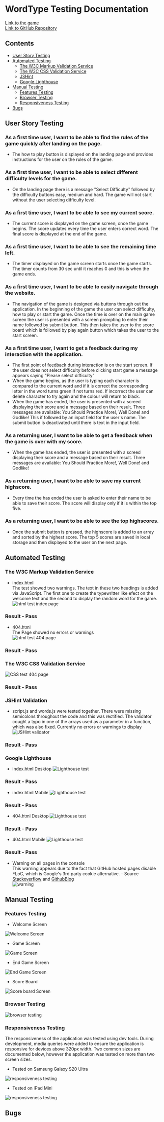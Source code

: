 # WordType Testing Documentation
[Link to the game](https://dayana-n.github.io/portfolio-project-2-word-type/) <br>
[Link to GitHub Repository](https://github.com/Dayana-N/portfolio-project-2-word-type)

## Contents
* [User Story Testing](#user-story-testing)
* [Automated Testing](#automated-testing)
  * [The W3C Markup Validation Service](#the-w3c-markup-validation-service)
  * [The W3C CSS Validation Service](#the-w3c-css-validation-service)
  * [JSHint](#JSHint)
  * [Google Lighthouse](#google-lighthouse)
* [Manual Testing](#manual-testing)
  * [Features Testing](#features-testing)
  * [Browser Testing](#browser-testing)
  * [Responsiveness Testing ](#responsiveness-testing)
* [Bugs](#bugs)
  
## User Story Testing
### As a first time user, I want to be able to find the rules of the game quickly after landing on the page.
- The how to play button is displayed on the landing page and provides instructions for the user on the rules of the game. 
### As a first time user, I want to be able to select different difficulty levels for the game. 
- On the landing page there is a message "Select Difficulty" followed by the difficulty buttons easy, medium and hard. The game will not start without the user selecting difficulty level.
### As a first time user, I want to be able to see my current score.
- The current score is displayed on the game screen, once the game begins. The score updates every time the user enters correct word. The final score is displayed at the end of the game. 
### As a first time user, I want to be able to see the remaining time left.
- The timer displayed on the game screen starts once the game starts. The timer counts from 30 sec until it reaches 0 and this is when the game ends.
### As a first time user, I want to be able to easily navigate through the website.
- The navigation of the game is designed via buttons through out the application. In the beginning of the game the user can select difficulty, how to play or start the game. Once the time is over on the main game screen the user is presented with a screen prompting to enter their name followed by submit button. This then takes the user to the score board which is followed by play again button which takes the user to the start screen. 
### As a first time user, I want to get a feedback during my interaction with the application.
- The first point of feedback during interaction is on the start screen. If the user does not select difficulty before clicking start game a message appears saying "Please select difficulty"
- When the game begins, as the user is typing each character is compared to the current word and if it is correct the corresponding letter in the word turns green if not turns red. If incorrect the user can delete character to try again and the colour will return to black. 
- When the game has ended, the user is presented with a screed displaying their score and a message based on their result. Three messages are available: You Should Practice More!, Well Done! and Godlike! This if followed by an input field for the user's name. The submit button is deactivated until there is text in the input field.
### As a returning user, I want to be able to get a feedback when the game is over with my score.
- When the game has ended, the user is presented with a screed displaying their score and a message based on their result. Three messages are available: You Should Practice More!, Well Done! and Godlike!
### As a returning user, I want to be able to save my current highscore.
- Every time the has ended the user is asked to enter their name to be able to save their score. The score will display only if it is within the top five.
### As a returning user, I want to be able to see the top highscores. 
- Once the submit button is pressed, the highscore is added to an array and sorted by the highest score. The top 5 scores are saved in local storage and then displayed to the user on the next page.
## Automated Testing
### The W3C Markup Validation Service
- index.html <br>
The test showed two warnings. The text in these two headings is added via JavaScript. The first one to create the typewritter like efect on the welcome text and the second to display the random word for the game. 
![html test index page](./assets/images/testing/html-test-index.PNG)
### Result - Pass
- 404.html <br>
The Page showed no errors or warnings <br>
![html test 404 page](./assets/images/testing/html-test-404.PNG)
### Result - Pass
### The W3C CSS Validation Service
![CSS test 404 page](./assets/images/testing/css-test.PNG)
### Result - Pass
### JSHint Validation
- script.js and words.js were tested together. There were missing semicolons throughout the code and this was rectified. The validator cought a typo in one of the arrays used as a parameter in a function, which was also fixed. Currently no errors or warnings to display <br>
![JSHint validator](./assets/images/testing/jshint.PNG)
### Result - Pass

### Google Lighthouse
- index.html Desktop
![Lighthouse test](./assets/images/testing/lighthouse-index-desktop.PNG)
### Result - Pass

- index.html Mobile
![Lighthouse test](./assets/images/testing/lighthouse-index-mobile.PNG)
### Result - Pass

- 404.html Desktop 
![Lighthouse test](./assets/images/testing/lighthouse-404-desktop.PNG)
### Result - Pass

- 404.html Mobile
![Lighthouse test](./assets/images/testing/lighthouse-404-mobile.PNG)
### Result - Pass

- Warning on all pages in the console <br>
This warning appears due to the fact that GitHub hosted pages disable FLoC, which is Google's 3rd party cookie alternative. - Source [Stackoverflow](https://stackoverflow.com/questions/69619035/error-with-permissions-policy-header-unrecognized-feature-interest-cohort) and [GithubBlog](https://github.blog/changelog/2021-04-27-github-pages-permissions-policy-interest-cohort-header-added-to-all-pages-sites/) <br>
![warning](./assets/images/testing/warning.PNG)
## Manual Testing
### Features Testing
- Welcome Screen <br>

![Welcome Screen](./assets/images/testing/welcome-screen-feature-test.PNG)
- Game Screen <br>

![Game Screen](./assets/images/testing/game-screen-feature-test.PNG)
- End Game Screen <br>

![End Game Screen](./assets/images/testing/end-game-screen-feature-test.PNG)
- Score Board <br>

![Score board Screen](./assets/images/testing/score-board-feature-test.PNG)
### Browser Testing
![browser testing](./assets/images/testing/browser.PNG)
### Responsiveness Testing
The responsiveness of the application was tested using dev tools. During development, media queries were added to ensure the application is responsive for devices above 320px width. Two common sizes are documented below, however the application was tested on more than two screen sizes.
- Tested on Samsung Galaxy S20 Ultra <br>

![responsiveness testing](./assets/images/testing/responsive-s20ultra.PNG)
- Tested on IPad Mini <br>

![responsiveness testing](./assets/images/testing/responsive-ipadmini.PNG)
## Bugs

